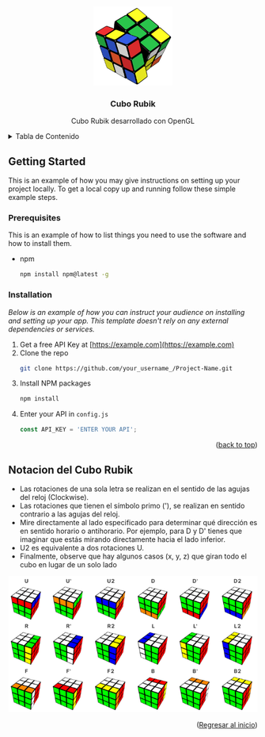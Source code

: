 <!-- -*- coding: iso-8859-1 -*- -->
<div id="top"></div>

<div align="center">
  <a href="#">
    <img src="assets/icon.png" alt="Rubik" width="160" height="160">
  </a>

  <h3 align="center">Cubo Rubik</h3>

  <p align="center">
    Cubo Rubik desarrollado con OpenGL
  </p>
</div>


<!-- TABLE OF CONTENTS -->
<details>
  <summary>Tabla de Contenido</summary>
  <ol>    
    <li>
      <a href="#getting-started">Getting Started</a>
      <ul>
        <li><a href="#prerequisites">Prerequisites</a></li>
        <li><a href="#installation">Installation</a></li>
      </ul>
    </li>    
    <li><a href="#notacion-del-cubo-rubik">Notación del Cubo Rubik</a></li>
  </ol>
</details>


<!-- GETTING STARTED -->
## Getting Started

This is an example of how you may give instructions on setting up your project locally.
To get a local copy up and running follow these simple example steps.

### Prerequisites

This is an example of how to list things you need to use the software and how to install them.
* npm
  ```sh
  npm install npm@latest -g
  ```

### Installation

_Below is an example of how you can instruct your audience on installing and setting up your app. This template doesn't rely on any external dependencies or services._

1. Get a free API Key at [https://example.com](https://example.com)
2. Clone the repo
   ```sh
   git clone https://github.com/your_username_/Project-Name.git
   ```
3. Install NPM packages
   ```sh
   npm install
   ```
4. Enter your API in `config.js`
   ```js
   const API_KEY = 'ENTER YOUR API';
   ```

<p align="right">(<a href="#top">back to top</a>)</p>

## Notacion del Cubo Rubik
* Las rotaciones de una sola letra se realizan en el sentido de las agujas del reloj (Clockwise).
* Las rotaciones que tienen el símbolo primo ('), se realizan en sentido contrario a las agujas del reloj.
* Mire directamente al lado especificado para determinar qué dirección es en sentido horario o antihorario. Por ejemplo, para D y D' tienes que imaginar que estás mirando directamente hacia el lado inferior.
* U2 es equivalente a dos rotaciones U.
* Finalmente, observe que hay algunos casos (x, y, z) que giran todo el cubo en lugar de un solo lado
<div align="center">
  <a href="#">
    <img src="assets/movements.png" alt="Rubik" >
  </a>
</div>
<p align="right">(<a href="#top">Regresar al inicio</a>)</p>


